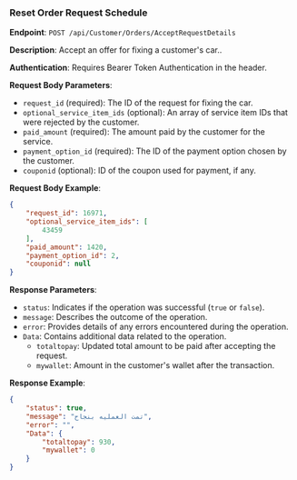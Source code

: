 ### Reset Order Request Schedule

**Endpoint**: `POST /api/Customer/Orders/AcceptRequestDetails`

**Description**: Accept an offer for fixing a customer's car..

**Authentication**: Requires Bearer Token Authentication in the header.

**Request Body Parameters**:
- `request_id` (required): The ID of the request for fixing the car.
- `optional_service_item_ids` (optional): An array of service item IDs that were rejected by the customer.
- `paid_amount` (required): The amount paid by the customer for the service.
- `payment_option_id` (required): The ID of the payment option chosen by the customer.
- `couponid` (optional): ID of the coupon used for payment, if any.

**Request Body Example**:
```json
{
    "request_id": 16971,
    "optional_service_item_ids": [
        43459
    ],
    "paid_amount": 1420,
    "payment_option_id": 2,
    "couponid": null
}
```

**Response Parameters**:
- `status`: Indicates if the operation was successful (`true` or `false`).
- `message`: Describes the outcome of the operation.
- `error`: Provides details of any errors encountered during the operation.
- `Data`: Contains additional data related to the operation.
  - `totaltopay`: Updated total amount to be paid after accepting the request.
  - `mywallet`: Amount in the customer's wallet after the transaction.

**Response Example**:
```json
{
    "status": true,
    "message": "تمت العمليه بنجاح",
    "error": "",
    "Data": {
        "totaltopay": 930,
        "mywallet": 0
    }
}
```